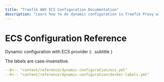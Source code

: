 ```yaml
---
title: "Traefik AWS ECS Configuration Documentation"
description: "Learn how to do dynamic configuration in Traefik Proxy with AWS ECS. Read the technical documentation."
---
```


# ECS Configuration Reference

Dynamic configuration with ECS provider
{: .subtitle }

The labels are case-insensitive.

```yaml
--8<-- "content/reference/dynamic-configuration/ecs.yml"
--8<-- "content/reference/dynamic-configuration/docker-labels.yml"
```
